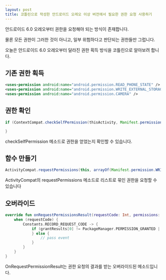 ```yaml
---
layout: post
title: 코틀린으로 작성한 안드로이드 오레오 이상 버전에서 필요한 권한 요청 사용하기
---
```


안드로이드 6.0 오레오부터 권한을 요청해야 되는 방식이 존재합니다.

물론 모든 권한이 그러한 것이 아니고, 일부 위험하다고 판단되는 권한들만 그럽니다.

오늘은 안드로이드 6.0 오레오부터 달라진 권한 획득 방식을 코틀린으로 알아보려 합니다.

## 기존 권한 획득 

```xml
<uses-permission android:name="android.permission.READ_PHONE_STATE" />
<uses-permission android:name="android.permission.WRITE_EXTERNAL_STORAGE" />
<uses-permission android:name="android.permission.CAMERA" />
```

## 권한 확인

```java
if (ContextCompat.checkSelfPermission(thisActivity, Manifest.permission.READ_PHONE_STATE) != PackageManager.PERMISSION_GRANTED) {

}
```

checkSelfPermission 메소드로 권한을 얻었는지 확인할 수 있습니다.

## 함수 만들기

```java
ActivityCompat.requestPermissions(this, arrayOf(Manifest.permission.WRITE_EXTERNAL_STORAGE, Manifest.permission.CAMERA))
```

ActivityCompat의 requestPermissions 메소드로 리스트로 묶인 권한을 요청할 수 있습니다

## 오버라이드

```kotlin
override fun onRequestPermissionsResult(requestCode: Int, permissions: Array<String>, grantResults: IntArray) {
    when (requestCode) {
        Constants.RECORD_REQUEST_CODE -> {
            if (grantResults[0] != PackageManager.PERMISSION_GRANTED || grantResults[1] != PackageManager.PERMISSION_GRANTED || grantResults[2] != PackageManager.PERMISSION_GRANTED) {
            } else {
                // pass event
            }
        }
    }
}
```

OnRequestPermissionResult는 권한 요청의 결과를 받는 오버라이드된 메소드입니다.
